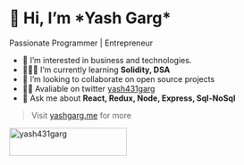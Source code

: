 <h1>👋 Hi, I’m *Yash Garg*</h1>
<h3=>Passionate Programmer | Entrepreneur</h3>
 
- 👀 I’m interested in business and technologies.
- 👨🏼‍💻 I’m currently learning **Solidity, DSA**
- 🎒 I’m looking to collaborate on open source projects
- 🤞🏻 Avaliable on twitter [yash431garg](https://twitter.com/Yash431garg)
- 💬 Ask me about **React, Redux, Node, Express, Sql-NoSql**
>Visit [yashgarg.me](http://www.yashgarg.me/) for more


<p><a href="https://www.buymeacoffee.com/yash431garg"> <img align="left" src="https://cdn.buymeacoffee.com/buttons/v2/default-yellow.png" height="50" width="210" alt="yash431garg" /></a></p><br><br>


